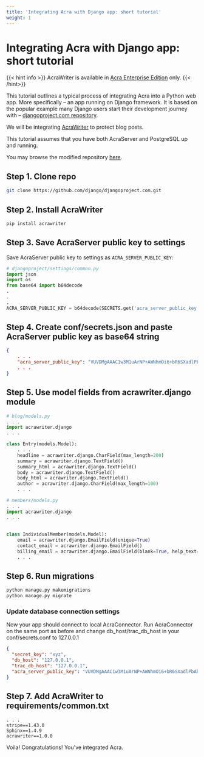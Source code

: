 ```yaml
---
title: 'Integrating Acra with Django app: short tutorial'
weight: 1
---
```


# Integrating Acra with Django app: short tutorial

{{< hint info >}}
AcraWriter is available in [Acra Enterprise Edition](/acra/enterprise-edition/) only.
{{< /hint>}}

This tutorial outlines a typical process of integrating Acra into a Python web app. More specifically – an app running on 
Django framework. It is based on the popular example many Django users start their development journey with – 
[djangoproject.com repository](https://github.com/django/djangoproject.com).

We will be integrating [AcraWriter](/acra/getting-started/installing/building-acrawriter/)
to protect blog posts.

This tutorial assumes that you have both AcraServer and PostgreSQL up and running.

You may browse the modified repository [here](https://github.com/cossacklabs/djangoproject.com).


## Step 1. Clone repo
```bash
git clone https://github.com/django/djangoproject.com.git
```

## Step 2. Install AcraWriter
```bash
pip install acrawriter
```

## Step 3. Save AcraServer public key to settings

Save AcraServer public key to settings as `ACRA_SERVER_PUBLIC_KEY`:

```python
# djangoproject/settings/common.py
import json
import os
from base64 import b64decode
.
.
.
ACRA_SERVER_PUBLIC_KEY = b64decode(SECRETS.get('acra_server_public_key'))
```

## Step 4. Create conf/secrets.json and paste AcraServer public key as base64 string
```json
{
    . . .
    "acra_server_public_key": "VUVDMgAAAC1w3M1uArNP+AWNhmOi6+bR6SXadlPbAh3XFnBuOnLziPeHn70T"
    . . .
}

```

## Step 5. Use model fields from acrawriter.django module
```python
# blog/models.py
. . .
import acrawriter.django
. . .

class Entry(models.Model):
    . . .
    headline = acrawriter.django.CharField(max_length=200)
    summary = acrawriter.django.TextField()
    summary_html = acrawriter.django.TextField()
    body = acrawriter.django.TextField()
    body_html = acrawriter.django.TextField()
    author = acrawriter.django.CharField(max_length=100)
    . . .

```

```python
# members/models.py
. . .
import acrawriter.django
. . . 
 
 
class IndividualMember(models.Model):
    email = acrawriter.django.EmailField(unique=True)
    contact_email = acrawriter.django.EmailField()
    billing_email = acrawriter.django.EmailField(blank=True, help_text='If different from contact email.',)
    . . .
```

## Step 6. Run migrations

```bash
python manage.py makemigrations
python manage.py migrate
```

### Update database connection settings

Now your app should connect to local AcraConnector. Run AcraConnector on the same port as before and change db_host/trac_db_host in your conf/secrets.conf to 127.0.0.1
```json
{ 
  "secret_key": "xyz",
  "db_host": "127.0.0.1",
  "trac_db_host": "127.0.0.1",
  "acra_server_public_key": "VUVDMgAAAC1w3M1uArNP+AWNhmOi6+bR6SXadlPbAh3XFnBuOnLziPeHn70T"
}
```

## Step 7. Add AcraWriter to requirements/common.txt
```
. . .
stripe==1.43.0
Sphinx==1.4.9
acrawriter==1.0.0
```

Voila! Congratulations! You've integrated Acra.
